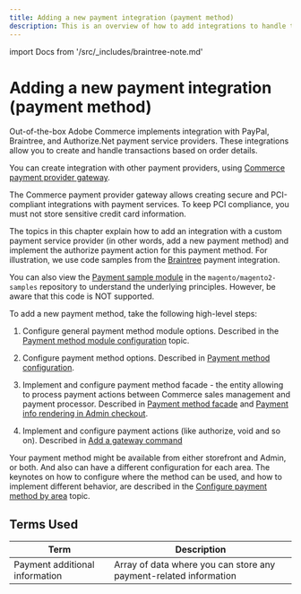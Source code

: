 ```yaml
---
title: Adding a new payment integration (payment method)
description: This is an overview of how to add integrations to handle transactions with other payment providers.
---
```


import Docs from '/src/_includes/braintree-note.md'

<Docs />

# Adding a new payment integration (payment method)

Out-of-the-box Adobe Commerce implements integration with PayPal, Braintree, and Authorize.Net payment service providers. These integrations allow you to create and handle transactions based on order details.

You can create integration with other payment providers, using [Commerce payment provider gateway](../payment-gateway/).

<InlineAlert variant="info" slots="text"/>

The Commerce payment provider gateway allows creating secure and PCI-compliant integrations with payment services. To keep PCI compliance, you must not store sensitive credit card information.

The topics in this chapter explain how to add an integration with a custom payment service provider (in other words, add a new payment method) and implement the authorize payment action for this payment method. For illustration, we use code
samples from the [Braintree](https://github.com/magento/magento2/tree/2.3/app/code/Magento/Braintree) payment integration.

<InlineAlert variant="info" slots="text"/>

You can also view the [Payment sample module](https://github.com/magento/magento2-samples/tree/master/sample-module-payment-gateway) in the `magento/magento2-samples`
repository to understand the underlying principles. However, be aware that this code is NOT supported.

To add a new payment method, take the following high-level steps:

1. Configure general payment method module options. Described in the [Payment method module configuration](module-configuration.md) topic.

1. Configure payment method options. Described in [Payment method configuration](payment-option-config.md).

1. Implement and configure payment method facade - the entity allowing to process payment actions between Commerce sales management and payment processor. Described in [Payment method facade](facade-configuration.md) and [Payment info rendering in Admin checkout](formblocktype.md).

1. Implement and configure payment actions (like authorize, void and so on). Described in [Add a gateway command](payment-action.md)

Your payment method might be available from either storefront and Admin, or both. And also can have a different configuration for each area. The keynotes on how to configure where the method can be used, and how to implement different behavior, are described in the [Configure payment method by area](admin-integration.md) topic.

## Terms Used

| Term        | Description |
| ----------- | ----------- |
| Payment additional information| Array of data where you can store any payment-related information|
